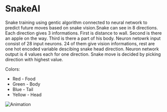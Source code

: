 # SnakeAI

Snake training using gentic algorithm connected to neural network to predict future moves based on snake vision.Snake can see in 8 directions. Each direction gives 3 informations. First is distance to wall. Second is there an apple on the way. Third is there a part of his body. Neuron netowrk input consist of 28 input neurons. 24 of them give vision informations, rest are one hot encoded variable descibing snake head direction. Neuron network output is 4 values each for one direction. Snake move is decided by picking direction with highest value.   

Colors:   
- Red - Food   
- Green - Body  
- Blue - Tail   
- Yellow - Head   

![Animation](https://github.com/SlawoStr/Snake/blob/master/Animation.gif)
